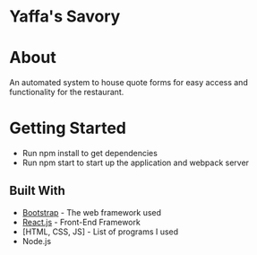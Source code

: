 # Yaffa's Savory

# About
An automated system to house quote forms for easy access and functionality for the restaurant.  

# Getting Started 
- Run npm install to get dependencies
- Run npm start to start up the application and webpack server
   
## Built With
* [Bootstrap](https://v4-alpha.getbootstrap.com/) - The web framework used
* [React.js](https://reactjs.org/) - Front-End Framework
* [HTML, CSS, JS] - List of programs I used 
* Node.js
